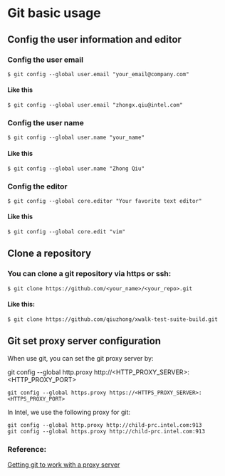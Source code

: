 # Git basic usage
## Config the user information and editor
### Config the user email
    $ git config --global user.email "your_email@company.com"
#### Like this
    $ git config --global user.email "zhongx.qiu@intel.com"
### Config the user name
    $ git config --global user.name "your_name"
#### Like this
    $ git config --global user.name "Zhong Qiu"
### Config the editor
    $ git config --global core.editor "Your favorite text editor"
#### Like this
    $ git config --global core.edit "vim"

## Clone a repository
### You can clone a git repository via https or ssh:
    $ git clone https://github.com/<your_name>/<your_repo>.git
#### Like this:
    $ git clone https://github.com/qiuzhong/xwalk-test-suite-build.git

## Git set proxy server configuration
When use git, you can set the git proxy server by:

git config --global http.proxy http://<HTTP_PROXY_SERVER>:<HTTP_PROXY_PORT>
```
git config --global https.proxy https://<HTTPS_PROXY_SERVER>:<HTTPS_PROXY_PORT>
```

In Intel, we use the following proxy for git:

```
git config --global http.proxy http://child-prc.intel.com:913
git config --global https.proxy http://child-prc.intel.com:913
```

### Reference:
[Getting git to work with a proxy server](http://stackoverflow.com/questions/783811/getting-git-to-work-with-a-proxy-server)
